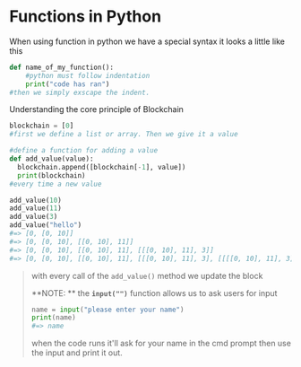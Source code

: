 # Functions in Python

When using function in python we have a special syntax it looks a little like this 

```python
def name_of_my_function():
	#python must follow indentation
	print("code has ran")
#then we simply exscape the indent.
```

Understanding the core principle of Blockchain

```python
blockchain = [0]
#first we define a list or array. Then we give it a value

#define a function for adding a value
def add_value(value):
  blockchain.append([blockchain[-1], value])
  print(blockchain)
#every time a new value

add_value(10)
add_value(11)
add_value(3)
add_value("hello")
#=> [0, [0, 10]]
#=> [0, [0, 10], [[0, 10], 11]]
#=> [0, [0, 10], [[0, 10], 11], [[[0, 10], 11], 3]]
#=> [0, [0, 10], [[0, 10], 11], [[[0, 10], 11], 3], [[[[0, 10], 11], 3], 'hello']]
```

> with every call of the `add_value()` method we update the block 
>
> **NOTE: ** the **`input("")`** function allows us to ask users for input
>
> ```python
> name = input("please enter your name")
> print(name)
> #=> name
> ```
>
> when the code runs it'll ask for your name in the cmd prompt then use the input and print it out.

